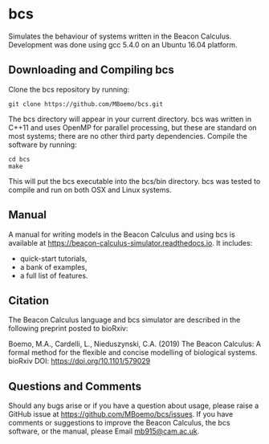 # bcs
Simulates the behaviour of systems written in the Beacon Calculus.  Development was done using gcc 5.4.0 on an Ubuntu 16.04 platform.

## Downloading and Compiling bcs
Clone the bcs repository by running:
```shell
git clone https://github.com/MBoemo/bcs.git
```
The bcs directory will appear in your current directory.  bcs was written in C++11 and uses OpenMP for parallel processing, but these are standard on most systems; there are no other third party dependencies.  Compile the software by running:
```shell
cd bcs
make
```
This will put the bcs executable into the bcs/bin directory.  bcs was tested to compile and run on both OSX and Linux systems.

## Manual
A manual for writing models in the Beacon Calculus and using bcs is available at https://beacon-calculus-simulator.readthedocs.io.  It includes:
- quick-start tutorials,
- a bank of examples,
- a full list of features.

## Citation
The Beacon Calculus language and bcs simulator are described in the following preprint posted to bioRxiv:

Boemo, M.A., Cardelli, L., Nieduszynski, C.A. (2019) The Beacon Calculus: A formal method for the flexible and concise modelling of biological systems.  bioRxiv DOI: https://doi.org/10.1101/579029

## Questions and Comments
Should any bugs arise or if you have a question about usage, please raise a GitHub issue at https://github.com/MBoemo/bcs/issues. If you have comments or suggestions to improve the Beacon Calculus, the bcs software, or the manual, please Email mb915@cam.ac.uk.

